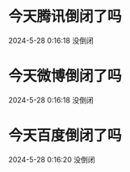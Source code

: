 # 今天腾讯倒闭了吗

2024-5-28 0:16:18 没倒闭

# 今天微博倒闭了吗

2024-5-28 0:16:18 没倒闭

# 今天百度倒闭了吗

2024-5-28 0:16:20 没倒闭

